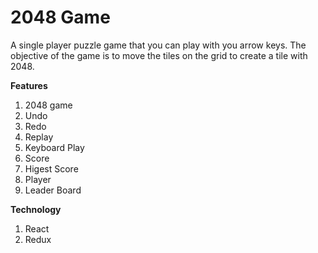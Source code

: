 
# 2048 Game

A single player puzzle game that you can play with you arrow keys. The objective of the game is to move the tiles on the grid to create a tile with 2048.

**Features**
1. 2048 game
2. Undo
3. Redo
4. Replay
5. Keyboard Play
6. Score
7. Higest Score
8. Player
9. Leader Board


**Technology**
1. React
2. Redux
